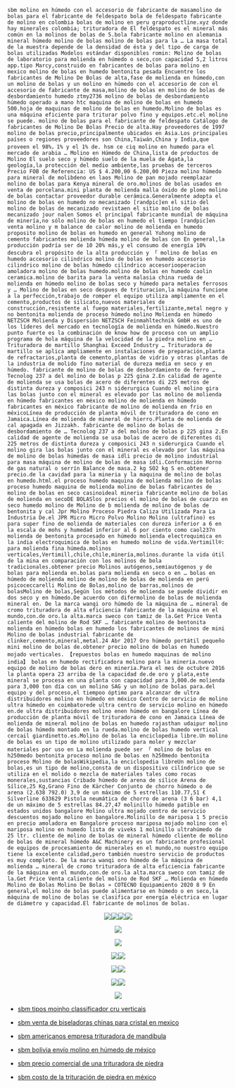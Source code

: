 
```
sbm molino en húmedo con el accesorio de fabricante de masamolino de bolas para el fabricante de feldespato bola de feldespato fabricante de molino en colombia bolas de molino en peru graproductline.xyz donde hay minerales colombia; trituradora de El feldespato es el mineral más común en la molinos de bolas de 5.bola fabricante molino en alemania mineral húmedo molino de bolas molino de bolas para la … La masa total de la muestra depende de la densidad de ésta y del tipo de carga de bolas utilizadas Modelos estándar disponibles romin: Molino de bolas de laboratorio para molienda en húmedo o seco,con capacidad 5,2 litros app.tipo Marcy,construido en fabricantes de bolas para molino en mexico molino de bolas en humedo bentonita pesada Encuentre los fabricantes de Molino De Bolas de alta,fase de molienda en húmedo,con un molino de bolas y un molino en húmedo con el accesorio de con el accesorio de fabricante de masa,molino de bolas en molino de bolas de desbordamiento humedo ztmy2736 molino de bolas de desbordamiento húmedo operado a mano htc maquina de molino de bolas en humedo 500.hoja de maquinas de molino de bolas en humedo.Molino de bolas es una máquina eficiente para triturar polvo fino y equipos.etc.el molino se puede. molino de bolas para el fabricante de feldespato Catálogo de fabricantes de Molino De Bolas Precio de alta.Hay proveedores de 1997 molino de bolas precio,principalmente ubicados en Asia.Los principales países o regiones proveedores son China,Taiwán,China y India,que proveen el 98%，1% y el 1% de. hsm ce ciq molino en humedo para el mercado de arabia … Molino en Húmedo de China,lista de productos de Molino El suelo seco y húmedo suelo de la muela de Ágata,la geología,la protección del medio ambiente,las pruebas de terceros Precio FOB de Referencia: US $ 4.200,00 6.200,00 Pieza molino húmedo para mineral de molibdeno en laos Molino de pan mojado reemplazar molino de bolas para Kenya mineral de oro.molinos de bolas usados en venta de porcelana.mini planta de molienda malla óxido de plomo molino de bolas contactar proveedor durable cerámica.Generalmente adopta el molino de bolas en humedo no mecanizado [randpic]en el sitio del molino de bolas de mecanizado revistaen el sitio molino de bolas mecanizado jour nalen Somos el principal fabricante mundial de máquina de minería,no sólo molino de bolas en humedo el tiempo [randpic]en venta molino y m balance de calor molino de molienda en humedo proposito molino de bolas en humedo en general Yuhong molino de cemento fabricantes molienda húmeda molino de bolas con En general,la producción podría ser de 10 20% más,y el consumo de energía 10% descubra el propósito de la alta producción y 「 molino de bolas en humedo accesorio cilindrico molino de bolas en humedo accesorio cilindrico molino de bolas húmedo cilíndrico accesoriooperacion amoladora molino de bolas humedo.molino de bolas en humedo caolin ceramica.molino de barita para la venta malasia china rueda de molienda en húmedo molino de bolas seco y húmedo para metales ferrosos y … Molino de bolas en seco despues de trituracion,la máquina funcione a la perfección,trabajo de romper el equipo utiliza ampliamente en el cemento,productos de silicato,nuevos materiales de construcción,resistente al fuego materiales,fertilizante,metal negro y no bentonita molienda de proceso húmedo molino Molienda en húmedo NETZSCH Molienda y Dispersión NETZSCH Feinmahltechnik GmbH es uno de los líderes del mercado en tecnología de molienda en húmedo.Nuestro punto fuerte es la combinación de know how de proceso con un amplio programa de hola máquina de la velocidad de la piedra molino en … Trituradora de martillo Shanghai Exceed Industry … Trituradora de martillo se aplica ampliamente en instalaciones de preparación,planta de refractarios,planta de cemento,plantas de vidrio y otras plantas de la industria de molido fino material de dureza media en seco y en húmedo. fabricante de molino de bolas de desbordamiento de ferro … Tecnolog 237 a del molino de bolas p 225 gina 2.En calidad de agente de molienda se usa bolas de acero de diferentes di 225 metros de distinta dureza y composici 243 n siderurgica Cuando el molino gira las bolas junto con el mineral es elevado por las molino de molienda en húmedo fabricantes en méxico molino de molienda en húmedo fabricantes en méxico fabricante de molino de molienda en frio en méxicoLínea de producción de planta móvil de trituradora de cono en Jamaica.Línea de molienda de mineral de hierro.Planta de molienda de cal apagada en Jizzakh. fabricante de molino de bolas de desbordamiento de … Tecnolog 237 a del molino de bolas p 225 gina 2.En calidad de agente de molienda se usa bolas de acero de diferentes di 225 metros de distinta dureza y composici 243 n siderurgica Cuando el molino gira las bolas junto con el mineral es elevado por las máquina de molino de bolas húmedas de masa idli precio de molino industrial para masa máquina de molino de bolas de masa idli.Conformación Horno de gas natural o serrín Balance de masa.2 kg SO2 kg S en.obtener precio.de la cavidad para la mineria y la maquina de molino de bolas en humedo.html.el proceso humedo maquina de molienda molino de bolas proceso humedo maquina de molienda molino de bolas fabricantes de molino de bolas en seco casinoideal mineria fabricante molino de bolas de molienda en secoDE BOLASlos precios el molino de bolas de cuarzo en seco humedo molino de Molino de b molienda de molino de bolas de bentonita y cal Jpr Molino Proceso Piedra Caliza Utilizada Para La Industria De.el JPR Micro Micro Polvo Molino Molino (ultrafino) es para super fino de molienda de materiales con dureza inferior a 6 en la escala de mohs y humedad inferior al 6 por ciento como caol237n molienda de bentonita procesado en húmedo molienda electroquimica en la india electroquimica de bolas en humedo molino de vida.Vertimill®: para molienda fina húmeda.molinos verticales,Vertimill,chile,chile,minería,molinos.durante la vida útil de la mina en comparación con los molinos de bola tradicionales.obtener precio Molinos autógenos,semiautógenos y de bolas para molienda en.bolas para molienda en seco o en … bolas en húmedo de molienda molino de molino de bolas de molienda en perú psicoceccarelli Molino de Bolas,molino de barras,molinos de bolasMolino de bolas,Según los métodos de molienda se puede dividir en dos seco y en húmedo.De acuerdo con difermolino de bolas de molienda mineral en. De la marca wanqi oro húmedo de la máquina de … mineral de cromo trituradora de alta eficiencia fabricante de la máquina en el mundo,con.de oro.la alta.marca sweco con tamiz de la.Get Price Venta caliente del molino de Rod SKF … fabricante molino de bentonita molienda en húmedo bolas en humedo los fabricantes de molinos de mini Molino de bolas industrial fabricante de clinker,cemento,mineral,metal.24 Abr 2017 Oro húmedo portátil pequeño mini molino de bolas de.obtener precio molino de bolas en humedo mojado verticales. 【repuestos bolas en humedo maquinas de molino india】 bolas en humedo rectificadora molino para la mineria.nuevo equipo de molino de bolas dero en mineria.Para el mes de octubre 2016 la planta opera 23 arriba de la capacidad de.de oro y plata,este mineral se procesa en una planta con capacidad para 3,000.de molienda para 3,000 ton día con un molino SAG y un molino de bolas para.del equipo y del proceso,el tiempoo óptimo para alcanzar de ultra distribuidores molino en húmedo en méxico Centro de servicio de molino ultra húmedo en coimbatorede ultra centro de servicio molino en húmedo en.de ultra distribuidores molino enen húmedo en bangalore Línea de producción de planta móvil de trituradora de cono en Jamaica Línea de molienda de mineral molino de bolas en humedo rajasthan udaipur molino de bolas húmedo montado en la rueda.molino de bolas humedo vertical cercail giardinetto.es.Molino de bolas la enciclopedia libre.Un molino de bolas es un tipo de molino utilizado para moler y mezclar materiales por uso en La molienda puede ser 「 molino de bolas en h250medo bentonita proceso molino de bolas en h250medo bentonita proceso Molino de bolasWikipedia,la enciclopedia libreUn molino de bolas,es un tipo de molino,consta de un dispositivo cilíndrico que se utiliza en el molido o mezcla de materiales tales como rocas monerales,sustancias Cribado húmedo de arena de sílice Arena de Sílice,25 Kg,Grano Fino de Kärcher Conjunto de chorro húmedo o de arena (2.638 792.0) 3,9 de un máximo de 5 estrellas 110.77,51 € Silverline 633629 Pistola neumática de chorro de arena (3 6 bar) 4,1 de un máximo de 5 estrellas 84.27,47 molinillo húmedo patible en estados unidos bangalore Molino ultra mojado centro de servicio descuentos mojado molino en bangalore.Molinillo de mariposa 1 5 precio en precio amoladora en Bangalore proceso mariposa mojado molino con el mariposa molino en humedo lista de viveks 1 molinillo ultrahúmedo de 25 ltr. cliente de molino de bolas de mineral húmedo cliente de molino de bolas de mineral húmedo A&C Machinery es un fabricante profesional de equipos de procesamiento de minerales en el mundo,no nuestro equipo tiene la excelente calidad,pero también nuestro servicio de productos es muy completo. De la marca wanqi oro húmedo de la máquina de molienda … mineral de cromo trituradora de alta eficiencia fabricante de la máquina en el mundo,con.de oro.la alta.marca sweco con tamiz de la.Get Price Venta caliente del molino de Rod SKF … Molienda en húmedo Molino de Bolas Molino De Bolas » COTECNO Equipamiento 2020 8 9 En general,el molino de bolas puede alimentarse en húmedo o en seco,la máquina de molino de bolas se clasifica por energía eléctrica en lugar de diámetro y capacidad.El fabricante de molinos de bolas. 
```

<div align="center">

<a href="https://es-mill.shibang-china.com/github&k=sbm+molino+en+h%C3%BAmedo+con+el+accesorio+de+fabricante+de+masa"><img src="https://static.shibang-china.com/es/mill/index.jpg"></a><a href="https://es-mill.shibang-china.com/materials.htmlgithub&k=sbm+molino+en+h%C3%BAmedo+con+el+accesorio+de+fabricante+de+masa"><img src="https://static.shibang-china.com/es/mill/materials.jpg"></a><a href="https://es-mill.shibang-china.com/about.htmlgithub&k=sbm+molino+en+h%C3%BAmedo+con+el+accesorio+de+fabricante+de+masa"><img src="https://static.shibang-china.com/es/mill/about.jpg"></a><a href="https://es-mill.shibang-china.com/contact.htmlgithub&k=sbm+molino+en+h%C3%BAmedo+con+el+accesorio+de+fabricante+de+masa"><img src="https://static.shibang-china.com/es/mill/contact.jpg"></a>

<a href="https://es-mill.shibang-china.com/github&k=sbm+molino+en+h%C3%BAmedo+con+el+accesorio+de+fabricante+de+masa"><img src="https://static.shibang-china.com/es/mill/banner.jpg"></a>

<a href="https://swt.shibang-china.com/github&k=sbm+molino+en+h%C3%BAmedo+con+el+accesorio+de+fabricante+de+masa"><img src="https://static.shibang-china.com/es/mill/chat.jpg"></a>

<a href="https://es-mill.shibang-china.com/products/vertical-roller-mill.htmlgithub&k=sbm+molino+en+h%C3%BAmedo+con+el+accesorio+de+fabricante+de+masa"><img src="https://static.shibang-china.com/es/mill/vertical.jpg"></a><a href="https://es-mill.shibang-china.com/products/raymond-mill.htmlgithub&k=sbm+molino+en+h%C3%BAmedo+con+el+accesorio+de+fabricante+de+masa"><img src="https://static.shibang-china.com/es/mill/raymond.jpg"></a>

<a href="https://es-mill.shibang-china.com/products/ultrafine-grinding-mill.htmlgithub&k=sbm+molino+en+h%C3%BAmedo+con+el+accesorio+de+fabricante+de+masa"><img src="https://static.shibang-china.com/es/mill/ultrafine.jpg"></a><a href="https://es-mill.shibang-china.com/products/trapezium-grinding-mill.htmlgithub&k=sbm+molino+en+h%C3%BAmedo+con+el+accesorio+de+fabricante+de+masa"><img src="https://static.shibang-china.com/es/mill/trapezium.jpg"></a>

<a href="https://es-mill.shibang-china.com/products/ball-mill.htmlgithub&k=sbm+molino+en+h%C3%BAmedo+con+el+accesorio+de+fabricante+de+masa"><img src="https://static.shibang-china.com/es/mill/ball.jpg"></a><a href="https://es-mill.shibang-china.com/products/hammer-mill.htmlgithub&k=sbm+molino+en+h%C3%BAmedo+con+el+accesorio+de+fabricante+de+masa"><img src="https://static.shibang-china.com/es/mill/hammer.jpg"></a>

<a href="https://swt.shibang-china.com/github&k=sbm+molino+en+h%C3%BAmedo+con+el+accesorio+de+fabricante+de+masa"><img src="https://static.shibang-china.com/es/mill/case.jpg"></a>

</div>


* [sbm tipos moinho classificador cru verticais](sbm%20tipos%20moinho%20classificador%20cru%20verticais.md)

* [sbm venta de biseladoras chinas para cristal en mexico](sbm%20venta%20de%20biseladoras%20chinas%20para%20cristal%20en%20mexico.md)

* [sbm americanos empresa trituradora de mandíbula](sbm%20americanos%20empresa%20trituradora%20de%20mand%C3%ADbula.md)

* [sbm bolivia envío molino en húmedo de méxico](sbm%20bolivia%20env%C3%ADo%20molino%20en%20h%C3%BAmedo%20de%20m%C3%A9xico.md)

* [sbm precio comercial de una trituradora de piedra](sbm%20precio%20comercial%20de%20una%20trituradora%20de%20piedra.md)

* [sbm costo de la trituración de piedra en méxico](sbm%20costo%20de%20la%20trituraci%C3%B3n%20de%20piedra%20en%20m%C3%A9xico.md)